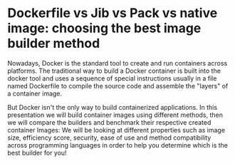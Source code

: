 # Dockerfile vs Jib vs Pack vs native image: choosing the best image builder method

Nowadays, Docker is the standard tool to create and run containers across platforms. The traditional way to build a Docker container is built into the docker tool and uses a sequence of special instructions usually in a file named Dockerfile to compile the source code and assemble the "layers" of a container image.

But Docker isn't the only way to build containerized applications. In this presentation we will build container images using different methods, then we will compare the builders and benchmark their respective created container Images: We will be looking at different properties such as image size, efficiency score, security, ease of use and method compatibility across programming languages in order to help you determine which is the best builder for you!
